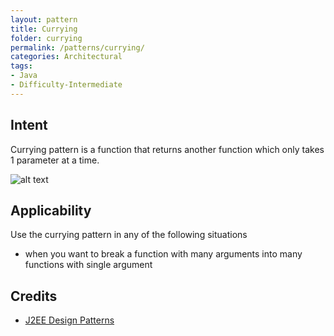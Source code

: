 ```yaml
---
layout: pattern
title: Currying
folder: currying
permalink: /patterns/currying/
categories: Architectural
tags:
- Java
- Difficulty-Intermediate
---
```


## Intent
Currying pattern is a function that returns another function which only takes 1 parameter at a time.

![alt text](./etc/dao.png "Data Access Object")

## Applicability
Use the currying pattern in any of the following situations

* when you want to break a function with many arguments into many functions with single argument 

## Credits

* [J2EE Design Patterns](http://www.amazon.com/J2EE-Design-Patterns-William-Crawford/dp/0596004273/ref=sr_1_2)
